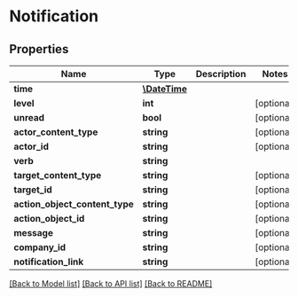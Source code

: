 # Notification

## Properties
Name | Type | Description | Notes
------------ | ------------- | ------------- | -------------
**time** | [**\DateTime**](\DateTime.md) |  | 
**level** | **int** |  | [optional] 
**unread** | **bool** |  | [optional] 
**actor_content_type** | **string** |  | [optional] 
**actor_id** | **string** |  | [optional] 
**verb** | **string** |  | 
**target_content_type** | **string** |  | [optional] 
**target_id** | **string** |  | [optional] 
**action_object_content_type** | **string** |  | [optional] 
**action_object_id** | **string** |  | [optional] 
**message** | **string** |  | [optional] 
**company_id** | **string** |  | [optional] 
**notification_link** | **string** |  | [optional] 

[[Back to Model list]](../README.md#documentation-for-models) [[Back to API list]](../README.md#documentation-for-api-endpoints) [[Back to README]](../README.md)


